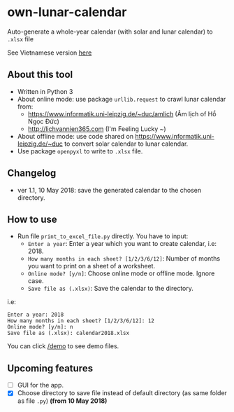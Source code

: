 # own-lunar-calendar
Auto-generate a whole-year calendar (with solar and lunar calendar) to `.xlsx` file

See Vietnamese version [here](/README%20(vi).md)

## About this tool
- Written in Python 3
- About online mode: use package `urllib.request` to crawl lunar calendar from:
    - https://www.informatik.uni-leipzig.de/~duc/amlich (Âm lịch of Hồ Ngọc Đức)
    - http://lichvannien365.com (I'm Feeling Lucky ~)
- About offline mode: use code shared on https://www.informatik.uni-leipzig.de/~duc to convert solar calendar to lunar calendar.
- Use package `openpyxl` to write to `.xlsx` file.

## Changelog

- ver 1.1, 10 May 2018: save the generated calendar to the chosen directory.

## How to use
- Run file `print_to_excel_file.py` directly. You have to input:
  - `Enter a year`: Enter a year which you want to create  calendar, i.e: 2018.
  - `How many months in each sheet? [1/2/3/6/12]`: Number of months you want to print on a sheet of a worksheet.
  - `Online mode? [y/n]`: Choose online mode or offline mode. Ignore case.
  - `Save file as (.xlsx)`: Save the calendar to the directory.

i.e:
```
Enter a year: 2018
How many months in each sheet? [1/2/3/6/12]: 12
Online mode? [y/n]: n
Save file as (.xlsx): calendar2018.xlsx
```
You can click [/demo](/demo) to see demo files.

## Upcoming features
- [ ] GUI for the app.
- [x] Choose directory to save file instead of default directory (as same folder as file `.py`) **(from 10 May 2018)**
